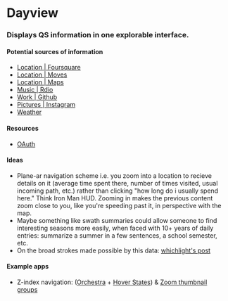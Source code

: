 # Dayview
### Displays QS information in one explorable interface.

#### Potential sources of information
* [Location | Foursquare](https://github.com/mattmueller/foursquare2)
* [Location | Moves](https://dev.moves-app.com)
* [Location | Maps](https://github.com/aai/mapbox-rails)
* [Music | Rdio](http://developer.rdio.com)
* [Work | Github](http://developer.github.com/v3)
* [Pictures | Instagram](http://instagram.com/developer)
* [Weather](https://github.com/dlt/yahoo_weatherman)

#### Resources
* [OAuth](https://github.com/intridea/oauth2)

#### Ideas
* Plane-ar navigation scheme i.e. you zoom into a location to recieve details on it (average time spent there, number of times visited, usual incoming path, etc.) rather than clicking "how long do i usually spend here." Think Iron Man HUD. Zooming in makes the previous content zoom close to you, like you're speeding past it, in perspective with the map.
* Maybe something like swath summaries could allow someone to find interesting seasons more easily, when faced with 10+ years of daily entries: summarize a summer in a few sentences, a school semester, etc.
* On the broad strokes made possible by this data: [whichlight's post](http://blog.whichlight.com/post/65575793300/how-the-entropy-of-personal-behaviors-and-social)

#### Example apps
* Z-index navigation: ([Orchestra](http://play.lso.co.uk/#/Ravels-Bolero/orchestra) + [Hover States](http://hoverstat.es/posts/lso-play/)) & [Zoom thumbnail groups](http://hoverstat.es/posts/jake-dinos-chapman/)
